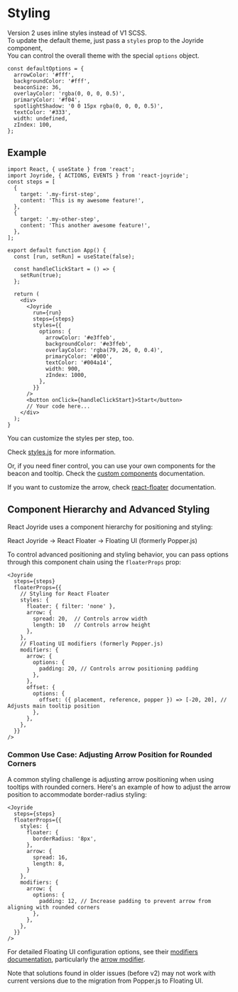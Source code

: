 # Styling

Version 2 uses inline styles instead of V1 SCSS.  
To update the default theme, just pass a `styles` prop to the Joyride component,  
You can control the overall theme with the special `options` object.

```text
const defaultOptions = {
  arrowColor: '#fff',
  backgroundColor: '#fff',
  beaconSize: 36,
  overlayColor: 'rgba(0, 0, 0, 0.5)',
  primaryColor: '#f04',
  spotlightShadow: '0 0 15px rgba(0, 0, 0, 0.5)',
  textColor: '#333',
  width: undefined,
  zIndex: 100,
};
```

## Example

```tsx
import React, { useState } from 'react';
import Joyride, { ACTIONS, EVENTS } from 'react-joyride';
const steps = [
  {
    target: '.my-first-step',
    content: 'This is my awesome feature!',
  },
  {
    target: '.my-other-step',
    content: 'This another awesome feature!',
  },
];

export default function App() {
  const [run, setRun] = useState(false);

  const handleClickStart = () => {
    setRun(true);
  };

  return (
    <div>
      <Joyride
        run={run}
        steps={steps}
        styles={{
          options: {
            arrowColor: '#e3ffeb',
            backgroundColor: '#e3ffeb',
            overlayColor: 'rgba(79, 26, 0, 0.4)',
            primaryColor: '#000',
            textColor: '#004a14',
            width: 900,
            zIndex: 1000,
          },
        }}
      />
      <button onClick={handleClickStart}>Start</button>
      // Your code here...
    </div>
  );
}
```

You can customize the styles per step, too.

Check [styles.js](https://github.com/gilbarbara/react-joyride/blob/main/src/styles.ts) for more information.

Or, if you need finer control, you can use your own components for the beacon and tooltip. Check the [custom components](custom-components.md) documentation.

If you want to customize the arrow, check [react-floater](https://github.com/gilbarbara/react-floater) documentation.

## Component Hierarchy and Advanced Styling

React Joyride uses a component hierarchy for positioning and styling:

React Joyride → React Floater → Floating UI (formerly Popper.js)

To control advanced positioning and styling behavior, you can pass options through this 
component chain using the `floaterProps` prop:

```tsx
<Joyride
  steps={steps}
  floaterProps={{
    // Styling for React Floater
    styles: {
      floater: { filter: 'none' },
      arrow: { 
        spread: 20,  // Controls arrow width
        length: 10   // Controls arrow height
      },
    },
    // Floating UI modifiers (formerly Popper.js)
    modifiers: {
      arrow: {
        options: {
          padding: 20, // Controls arrow positioning padding
        },
      },
      offset: {
        options: {
          offset: ({ placement, reference, popper }) => [-20, 20], // Adjusts main tooltip position
        },
      },
    },
  }}
/>
```

### Common Use Case: Adjusting Arrow Position for Rounded Corners

A common styling challenge is adjusting arrow positioning when using tooltips with rounded corners.
Here's an example of how to adjust the arrow position to accommodate border-radius styling:

```tsx
<Joyride
  steps={steps}
  floaterProps={{
    styles: {
      floater: { 
        borderRadius: '8px', 
      },
      arrow: {
        spread: 16,
        length: 8,
      }
    },
    modifiers: {
      arrow: {
        options: {
          padding: 12, // Increase padding to prevent arrow from aligning with rounded corners
        },
      },
    },
  }}
/>
```

For detailed Floating UI configuration options, see their [modifiers documentation](https://floating-ui.com/docs/modifiers), particularly the [arrow modifier](https://floating-ui.com/docs/modifiers#arrow).

Note that solutions found in older issues (before v2) may not work with current versions due to the migration from Popper.js to Floating UI.
